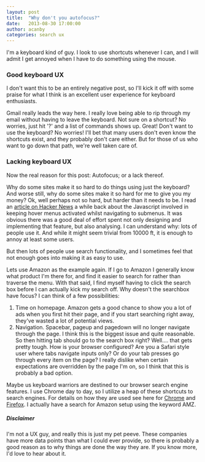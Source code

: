 ```yaml
---
layout: post
title:  "Why don't you autofocus?"
date:   2013-08-30 17:00:00
author: acanby
categories: search ux
---
```

I'm a keyboard kind of guy. I look to use shortcuts whenever I can, and I will admit I get annoyed when I have to do something using the mouse.

### Good keyboard UX
I don't want this to be an entirely negative post, so I'll kick it off with some praise for what I think is an excellent user experience for keyboard enthusiasts.

Gmail really leads the way here. I really love being able to rip through my email without having to leave the keyboard. Not sure on a shortcut? No worries, just hit '?' and a list of commands shows up. Great! Don't want to use the keyboard? No worries! I'll bet that many users don't even know the shortcuts exist, and they probably don't care either. But for those of us who want to go down that path, we're well taken care of.

### Lacking keyboard UX
Now the real reason for this post: Autofocus; or a lack thereof.

Why do some sites make it so hard to do things using just the keyboard? And worse still, why do some sites make it so hard for me to give you my money? Ok, well perhaps not so hard, but harder than it needs to be. I read an [article on Hacker News][1] a while back about the Javascript involved in keeping hover menus activated whilst navigating to submenus. It was obvious there was a good deal of effort spent not only designing and implementing that feature, but also analysing. I can understand why: lots of people use it. And while it might seem trivial from 10000 ft, it is enough to annoy at least some users. 

But then lots of people use search functionality, and I sometimes feel that not enough goes into making it as easy to use.

Lets use Amazon as the example again. If I go to Amazon I generally know what product I'm there for, and find it easier to search for rather than traverse the menu. With that said, I find myself having to click the search box before I can actually kick my search off. Why doesn't the searchbox have focus? I can think of a few possibilities:

1.  Time on homepage. Amazon gets a good chance to show you a lot of ads when you first hit their page, and if you start searching right away, they've wasted a lot of potential views.
2.  Navigation. Spacebar, pageup and pagedown will no longer navigate through the page. I think this is the biggest issue and quite reasonable. So then hitting tab should go to the search box right? Well.... that gets pretty tough. How is your browser configured? Are you a Safari style user where tabs navigate inputs only? Or do your tab presses go through every item on the page? I really dislike when certain expectations are overridden by the page I'm on, so I think that this is probably a bad option.

Maybe us keyboard warriors are destined to our browser search engine features. I use Chrome day to day, so I utilize a heap of these shortcuts to search engines. For details on how they are used see here for [Chrome][2] and [Firefox][3]. I actually have a search for Amazon setup using the keyword AMZ.

##### Disclaimer
I'm not a UX guy, and really this is just my pet peeve. These companies have more data points than what I could ever provide, so there is probably a good reason as to why things are done the way they are. If you know more, I'd love to hear about it.

[1]: https://news.ycombinator.com/item?id=5330998 "Breaking down Amazon's mega dropdown"
[2]: https://support.google.com/chrome/answer/95653?hl=en "Manage search engines"
[3]: https://support.mozilla.org/en-US/kb/how-search-from-address-bar "How to search IMDB, Wikipedia and more from the address bar"
